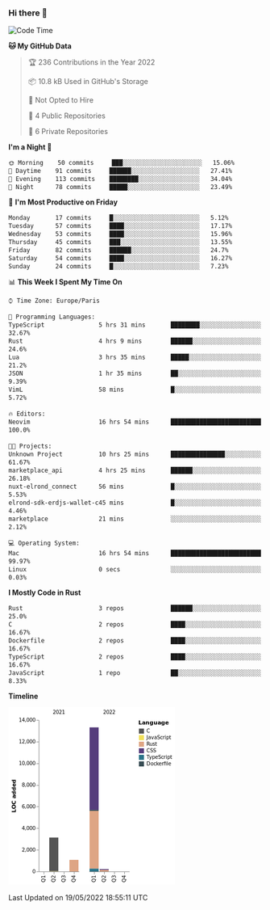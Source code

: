 ### Hi there 👋

<!--START_SECTION:waka-->
![Code Time](http://img.shields.io/badge/Code%20Time-0%20secs-blue)

**🐱 My GitHub Data** 

> 🏆 236 Contributions in the Year 2022
 > 
> 📦 10.8 kB Used in GitHub's Storage 
 > 
> 🚫 Not Opted to Hire
 > 
> 📜 4 Public Repositories 
 > 
> 🔑 6 Private Repositories  
 > 
**I'm a Night 🦉** 

```text
🌞 Morning    50 commits     ███░░░░░░░░░░░░░░░░░░░░░░   15.06% 
🌆 Daytime    91 commits     ██████░░░░░░░░░░░░░░░░░░░   27.41% 
🌃 Evening    113 commits    ████████░░░░░░░░░░░░░░░░░   34.04% 
🌙 Night      78 commits     █████░░░░░░░░░░░░░░░░░░░░   23.49%

```
📅 **I'm Most Productive on Friday** 

```text
Monday       17 commits     █░░░░░░░░░░░░░░░░░░░░░░░░   5.12% 
Tuesday      57 commits     ████░░░░░░░░░░░░░░░░░░░░░   17.17% 
Wednesday    53 commits     ████░░░░░░░░░░░░░░░░░░░░░   15.96% 
Thursday     45 commits     ███░░░░░░░░░░░░░░░░░░░░░░   13.55% 
Friday       82 commits     ██████░░░░░░░░░░░░░░░░░░░   24.7% 
Saturday     54 commits     ████░░░░░░░░░░░░░░░░░░░░░   16.27% 
Sunday       24 commits     █░░░░░░░░░░░░░░░░░░░░░░░░   7.23%

```


📊 **This Week I Spent My Time On** 

```text
⌚︎ Time Zone: Europe/Paris

💬 Programming Languages: 
TypeScript               5 hrs 31 mins       ████████░░░░░░░░░░░░░░░░░   32.67% 
Rust                     4 hrs 9 mins        ██████░░░░░░░░░░░░░░░░░░░   24.6% 
Lua                      3 hrs 35 mins       █████░░░░░░░░░░░░░░░░░░░░   21.2% 
JSON                     1 hr 35 mins        ██░░░░░░░░░░░░░░░░░░░░░░░   9.39% 
VimL                     58 mins             █░░░░░░░░░░░░░░░░░░░░░░░░   5.72%

🔥 Editors: 
Neovim                   16 hrs 54 mins      █████████████████████████   100.0%

🐱‍💻 Projects: 
Unknown Project          10 hrs 25 mins      ███████████████░░░░░░░░░░   61.67% 
marketplace_api          4 hrs 25 mins       ██████░░░░░░░░░░░░░░░░░░░   26.18% 
nuxt-elrond_connect      56 mins             █░░░░░░░░░░░░░░░░░░░░░░░░   5.53% 
elrond-sdk-erdjs-wallet-c45 mins             █░░░░░░░░░░░░░░░░░░░░░░░░   4.46% 
marketplace              21 mins             ░░░░░░░░░░░░░░░░░░░░░░░░░   2.12%

💻 Operating System: 
Mac                      16 hrs 54 mins      █████████████████████████   99.97% 
Linux                    0 secs              ░░░░░░░░░░░░░░░░░░░░░░░░░   0.03%

```

**I Mostly Code in Rust** 

```text
Rust                     3 repos             ██████░░░░░░░░░░░░░░░░░░░   25.0% 
C                        2 repos             ████░░░░░░░░░░░░░░░░░░░░░   16.67% 
Dockerfile               2 repos             ████░░░░░░░░░░░░░░░░░░░░░   16.67% 
TypeScript               2 repos             ████░░░░░░░░░░░░░░░░░░░░░   16.67% 
JavaScript               1 repo              ██░░░░░░░░░░░░░░░░░░░░░░░   8.33%

```


**Timeline**

![Chart not found](https://raw.githubusercontent.com/nu-wa/nu-wa/main/charts/bar_graph.png) 


 Last Updated on 19/05/2022 18:55:11 UTC
<!--END_SECTION:waka-->

<!--
**nu-wa/nu-wa** is a ✨ _special_ ✨ repository because its `README.md` (this file) appears on your GitHub profile.

Here are some ideas to get you started:

- 🔭 I’m currently working on ...
- 🌱 I’m currently learning ...
- 👯 I’m looking to collaborate on ...
- 🤔 I’m looking for help with ...
- 💬 Ask me about ...
- 📫 How to reach me: ...
- 😄 Pronouns: ...
- ⚡ Fun fact: ...
-->
